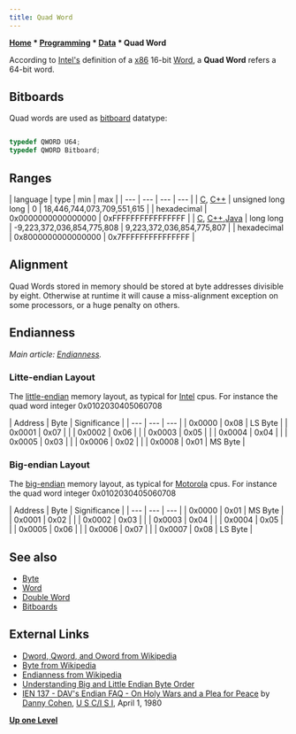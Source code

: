 ```yaml
---
title: Quad Word
---
```

**[Home](Home "Home") \* [Programming](Programming "Programming") \* [Data](Data "Data") \* Quad Word**


According to [Intel's](Intel "Intel") definition of a [x86](X86 "X86") 16-bit [Word](Word "Word"), a **Quad Word** refers a 64-bit word.



## Bitboards


Quad words are used as [bitboard](Bitboards "Bitboards") datatype:




```C++

typedef QWORD U64;
typedef QWORD Bitboard;

```

## Ranges




|  language
 |  type
 |  min
 |  max
 |
| --- | --- | --- | --- |
| [C](C "C"), [C++](Cpp "Cpp") |  unsigned long long
 |  0
 |  18,446,744,073,709,551,615
 |
|  hexadecimal
 |  0x0000000000000000
 |  0xFFFFFFFFFFFFFFFF
 |
| [C](C "C"), [C++](Cpp "Cpp"),[Java](Java "Java") |  long long
 |  -9,223,372,036,854,775,808
 |  9,223,372,036,854,775,807
 |
|  hexadecimal
 |  0x8000000000000000
 |  0x7FFFFFFFFFFFFFFF
 |


## Alignment


Quad Words stored in memory should be stored at byte addresses divisible by eight. Otherwise at runtime it will cause a miss-alignment exception on some processors, or a huge penalty on others.



## Endianness


*Main article: [Endianness](Endianness "Endianness").*



### Litte-endian Layout


The [little-endian](Little-endian "Little-endian") memory layout, as typical for [Intel](Intel "Intel") cpus.
For instance the quad word integer 0x0102030405060708





|  Address
 |  Byte
 |  Significance
 |
| --- | --- | --- |
|  0x0000
 |  0x08
 |  LS Byte
 |
|  0x0001
 |  0x07
 |  |
|  0x0002
 |  0x06
 |  |
|  0x0003
 |  0x05
 |  |
|  0x0004
 |  0x04
 |  |
|  0x0005
 |  0x03
 |  |
|  0x0006
 |  0x02
 |  |
|  0x0008
 |  0x01
 |  MS Byte
 |


### Big-endian Layout


The [big-endian](Big-endian "Big-endian") memory layout, as typical for [Motorola](index.php?title=Motorola&action=edit&redlink=1 "Motorola (page does not exist)") cpus.
For instance the quad word integer 0x0102030405060708





|  Address
 |  Byte
 |  Significance
 |
| --- | --- | --- |
|  0x0000
 |  0x01
 |  MS Byte
 |
|  0x0001
 |  0x02
 |  |
|  0x0002
 |  0x03
 |  |
|  0x0003
 |  0x04
 |  |
|  0x0004
 |  0x05
 |  |
|  0x0005
 |  0x06
 |  |
|  0x0006
 |  0x07
 |  |
|  0x0007
 |  0x08
 |  LS Byte
 |


## See also


* [Byte](Byte "Byte")
* [Word](Word "Word")
* [Double Word](Double_Word "Double Word")
* [Bitboards](Bitboards "Bitboards")


## External Links


* [Dword, Qword, and Oword from Wikipedia](https://en.wikipedia.org/wiki/Word_%28computer_science%29#Dword.2C_Qword.2C_and_Oword)
* [Byte from Wikipedia](https://en.wikipedia.org/wiki/Byte)
* [Endianness from Wikipedia](https://en.wikipedia.org/wiki/Endianness)
* [Understanding Big and Little Endian Byte Order](http://betterexplained.com/articles/understanding-big-and-little-endian-byte-order/)
* [IEN 137 - DAV's Endian FAQ - On Holy Wars and a Plea for Peace](http://www.ietf.org/rfc/ien/ien137.txt) by [Danny Cohen](http://www.myri.com/staff/cohen/), [U S C/I S I](http://ai.isi.edu/), April 1, 1980


**[Up one Level](Data "Data")**







 
